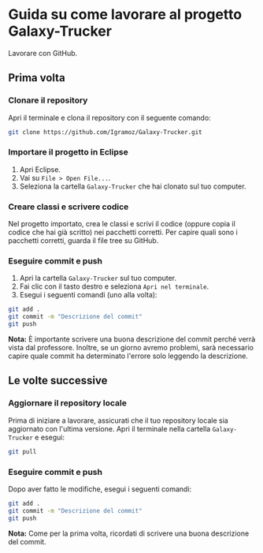 # Guida su come lavorare al progetto Galaxy-Trucker

Lavorare con GitHub.

## Prima volta

### Clonare il repository

Apri il terminale e clona il repository con il seguente comando:

```bash
git clone https://github.com/Igramoz/Galaxy-Trucker.git
```

### Importare il progetto in Eclipse

1. Apri Eclipse.
2. Vai su `File > Open File...`.
3. Seleziona la cartella `Galaxy-Trucker` che hai clonato sul tuo computer.

### Creare classi e scrivere codice

Nel progetto importato, crea le classi e scrivi il codice (oppure copia il codice che hai già scritto) nei pacchetti corretti. Per capire quali sono i pacchetti corretti, guarda il file tree su GitHub.

### Eseguire commit e push

1. Apri la cartella `Galaxy-Trucker` sul tuo computer.
2. Fai clic con il tasto destro e seleziona `Apri nel terminale`.
3. Esegui i seguenti comandi (uno alla volta):

```bash
git add .
git commit -m "Descrizione del commit"
git push
```

**Nota:** È importante scrivere una buona descrizione del commit perché verrà vista dal professore. Inoltre, se un giorno avremo problemi, sarà necessario capire quale commit ha determinato l'errore solo leggendo la descrizione.

## Le volte successive

### Aggiornare il repository locale

Prima di iniziare a lavorare, assicurati che il tuo repository locale sia aggiornato con l'ultima versione. Apri il terminale nella cartella `Galaxy-Trucker` e esegui:

```bash
git pull
```

### Eseguire commit e push

Dopo aver fatto le modifiche, esegui i seguenti comandi:

```bash
git add .
git commit -m "Descrizione del commit"
git push
```

**Nota:** Come per la prima volta, ricordati di scrivere una buona descrizione del commit.
